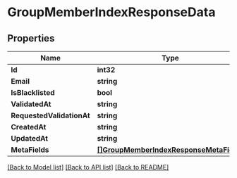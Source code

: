 # GroupMemberIndexResponseData

## Properties

Name | Type | Description | Notes
------------ | ------------- | ------------- | -------------
**Id** | **int32** |  | [optional] 
**Email** | **string** |  | [optional] 
**IsBlacklisted** | **bool** |  | [optional] 
**ValidatedAt** | **string** |  | [optional] 
**RequestedValidationAt** | **string** |  | [optional] 
**CreatedAt** | **string** |  | [optional] 
**UpdatedAt** | **string** |  | [optional] 
**MetaFields** | [**[]GroupMemberIndexResponseMetaFields**](GroupMemberIndexResponse_meta_fields.md) |  | [optional] 

[[Back to Model list]](../README.md#documentation-for-models) [[Back to API list]](../README.md#documentation-for-api-endpoints) [[Back to README]](../README.md)


